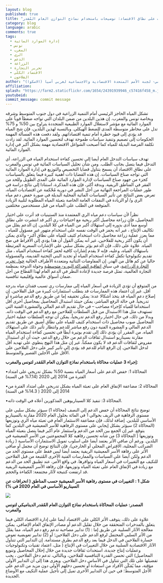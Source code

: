 ```yaml
---
layout: blog
published: true
title: "خيارات بديلة لإدارة السياسات على نطاق الاقتصاد: توضيحات باستخدام نماذج التوازن العام المُقدر(CGE) لتونس والمغرب "
category: blog
language: arabic
comments: true
tags: 
  - إدارة الموارد المائية
  - تونس
  - المغرب
  - الري
  - الدعم
  - الزراعة
  - تحرير التجارة
  - الاقتصاد الكلي
  - الفلاحون
author: "محمد شيمينجوى – كبير الاقتصاديين ورئيس قسم التكامل الإقليمي- لجنة الأمم المتحدة الاقتصادية والاجتماعية لغربي آسيا (الاسكوا)"
affiliation: 
splash: "https://farm2.staticflickr.com/1654/24391939946_c57416f458_m.jpg"
youtubeid: 
commit_message: commit message
---
```

تشكل المياه الحاجز الرئيسي أمام التنمية الزراعية في دول جنوب المتوسط وشرقه وبخاصة تونس والمغرب.  إن هذين البلدين من ضمن البلدان التي تواجه ضغطاً قوياً على الموارد المائية مع مؤشر لاستغلال الموارد الطبيعية المتجددة يتراوح بين 50% و 75% تدل على مخاطر متوسطة المدى للضغط الهيكلي. <!-- more -->
وبالنسبة لهذين البلدين، فإن شح المياه قد يؤدي إلى قيود خطرة أمام تنمية اقتصاداتهم.  ولقد دفعت هذه المسألة المهمة الحكومات إلى تصميم وتنفيذ سياسات طموحة تهدف لتحسين الموارد المائية.  لقد زادت تكلفة الفرصة البديلة للمياه كما أصبحت الشواغل الاقتصادية مهمة بشكل أكبر في إدارة الموارد المائية.


تهدف سياسات التدخل العام أيضا إلى تحسين كفاءة استخدام المياه في الزراعة، أي التدخل فيما يتصل بجانب الطلب.  ومن شأن تحليل السياسات المائية في تونس والمغرب على نطاق الاقتصاد أن يسمح بتناول قضايا التخصيص والتوزيع في إدارة الموارد المائية التي تواجه صناع السياسات.  إن هذه القضايا ذات أهمية كبيرة فيما يتعلق بالسياسات كجزء من جهود صناع السياسات لإدارة الموارد المائية على المدى الطويل وللحد من الفقر في المناطق الريفية.  وبدقة أكثر، فإن هذه المذكرة، استنادا إلى نتائج دراسة في طور عمليات المراجعة النهائية من أجل النشر في دورية مُحْكمة عن اقتصاديات المياه، تعرض بعض النتائج عن تأثير السياسات المائية المحلية البديلة في  صورة خفض دعم مياه الري و/ أو الزيادة في النفقات العامة الخاصة بتعبئة المياه المطلوبة لتلبية الزيادة المتوقعة في الطلب على المياه من قبل مستخدمين مختلفين.


نظراً لأن سياسات دعم مياه الري المعتمدة منذ الستينيات قد أثرت على اختيار المحاصيل، فإن زراعة محاصيل أكثر ربحية مع احتياجات ري أكبر قد انتشرت على نطاق أوسع مما أدى بدوره إلى استهلاك أكبر من المياه في كلا البلدين.  إن الدعم يقلل من تكاليف الإنتاج ، غير أنه يحفز في الوقت نفسه على استخدام متهور غير مسؤول للمياه ، مما يعزز عملية زراعة محاصيل ذات استخدام كثيف للمياه على نطاق أكبر- والذي يمكن أن يكون أكثر ربحية للفلاحين، غير أنه يمكن القول أن هذا يؤدي إلى الأفراط في ضخ المياه.  علاوة على ذلك، فإن الدعم يؤثر بشكل سلبي على الإشارات السعرية المرتبطة باستهلاك المياه، وعليه، فإنه لا يقدم إشارات كافية لحفز كفاءة استخدام المياه ، مثل تقديم تكنولوجيا تكفل كفاءة استخدام المياه أو  تجديد البنى التحتية القديمة، والمسؤولة حاليا عن كم هائل من الهدر.  إن المفاوضات الثنائية ومتعددة الأطراف الحالية [حول تحرير  التجارة الزراعية](http://www.ifpri.org/publication/trade-liberalization-and-poverty-middle-east-and-north-africa)، في سياق [اتفاقية الشراكة اليورو- متوسطية](http://www.keepeek.com/Digital-Asset-Management/oecd/development/la-liberalisation-de-l-agriculture-tunisienne-et-l-union-europeenne_557216740816#page1) وجولة الدوحة بمنظمة التجارة العالمية، تمثل فرصة جديدة لإعادة النظر في الدعم العام لهذا القطاع من أجل ضمان أسواق عالمية وإقليمية تنافسية.


من المتوقع أن تؤدي الزيادة في أسعار المياه إلى ممارسات ري تسبب فقدان مياه بدرجة أقل.  غير إن اعتماد هذه الممارسات قد يتطلب استثمارات كبيرة من قبل الفلاحين. إن إصلاح دعم المياه قد يتخذ أشكالا عدة: يمكن تحقيقه إما عن طريق رفع الدعم مباشرة أو تدريجياً.  في حالة الرفع المباشر، يمكن حينئذ استبدال المحاصيل بمحاصيل أخرى أقل استخداما للمياه كإجراء مصاحب – في حال تقديم الدعم المالي والمشورة الفنية التي تستهدف مثل هذا الاستبدال من قبل السلطات للفلاحين مع رفع الدعم في الوقت ذاته.  وبدلا من ذلك، في حال اختيار رفع الدعم تدريجياً، يمكن أن توجه السلطات عملية اختيار المحاصيل صوب محاصيل ذات استخدام كثيف للمياه على نطاق أضيق عن طريق تقديم الدعم المالي و المشورة الفنية دون رفع مباشر للدعم وانتظار تأثير ذلك على استهلاك المياه.  من المقرر أن يؤدي ذلك إلى تقدم بوتيرة أبطأ في تحسين كفاءة استخدام المياه مقارنة بسيناريو استبدال ثقافات الدعم من خلال رفع الدعم، حيث أن أي استبدال مفروض لثقافات الدعم قد لا يكون ممكناً.  غير إن مثل هذا النهج ينطوي على تهديد أقل لدخل الفلاحين.  إن الرفع التام للدعم قد يؤدي إلى تأثير كبير على  دخل الفلاحين على الأقل على الأجلين القصير والمتوسط.


**إجراء 3 عمليات محاكاة باستخدام نماذج التوازن العام المُقدر لتونس والمغرب:**


•المحاكاة 1: خفض الدعم على أسعار المياه بنسبة 50% بشكل تدريجي على امتداد الفترة من 2014 إلى 2020 (7.14% في  السنة)

•المحاكاة 2: مضاعفة الإنفاق العام على تعبئة المياه بشكل تدريجي على امتداد الفترة من 2014 إلى 2020 ( 14.3% في السنة)

•المحاكاة 3: تنفيذ كلا السيناريوهين المذكورين أعلاه في الوقت ذاته.


توضح نتائج المحاكاة أن خفض الدعم إلى النصف (محاكاة 1) سيؤثر بشكل سلبي على مستوى الرفاهية في الريف بحوالي 1 في المائة بحلول العام 2020 مقارنة بالسيناريو الأساسي للبلدين.  إضافة لذلك، فإن مضاعفة الاستثمار العام في تعبئة مياه الري وتوزيعها (المحاكاة 2) سيؤثر بشكل إيجابي على مستوى الرفاهية للأسر المعيشية في البلدين كما يتوقع.  غير إن الجمع بين الحد من الدعم واستثمار عام أكبر فيما يتصل بتعبئة المياه وتوزيعها ( المحاكاة 3) من شأنه تحسين رفاهية كلا المجموعتين من الأسر المعيشية في البلدين.  ورغم أن صافي الأثر يعتمد أيضا على اسلوب تمويل الاستثمارات الأساسية ( زيادة الضرائب المحلية، الاقتراض المحلي أو الخارجي)، فإن النتائج توضح أن مجمل أو صافي الأثر على رفاهة الأسر المعيشية الريفية يعتمد أيضا ليس فقط على مستوى الحد من الدعم ولكن أيضا على السياسات والممارسات الفنية الأخرى المُتبعة من قبل الفلاحين للتكيف مع التغييرات في أسعار المياه وتوافرها.  في واقع الأمر، عند تطبيق الحد من الدعم مع زيادة في الإنفاق العام على تعبئة المياه وتوزيعها، فإن رفاهة الأسر المعيشية الريفية قد ارتفعت كنتيجة لآثار مجتمعة: الكفاءة والحجم.

**شكل 1 : التغييرات في مستوى رفاهية الأسر المعيشية حسب المناطق ( انحرافات  عن السيناريو الأساسي في العام 2020 في %)**

![](http://farm2.staticflickr.com/1600/24061262180_3d2cd8cb98_b.jpg)

**المصدر: عمليات المحاكاة باستخدام نماذج التوازن العام المُقدر الديناميكي لتونس والمغرب**

علاوة على ذلك، يتوقف الأثر الكلي على الاقتصاد أيضا على إدارة الاقتصاد الكلي فيما يتعلق بالمدخرات المتحققة من خلال تقليل الدعم أو مصادر الإنفاق العام الإضافي.   يمكن معالجة الآثار السلبية عن طريق إما : (1) تدابير مصاحبة تدعم رفع دعم المياه، مما يقلل من الأثر السلبي المحتمل لرفع الدعم على دخل الفلاحين؛ أو (2) تدابير تعويضية تعوض خسارة الفلاحين في الدخل فيما بعد رفع الدعم بطرق مستدامة.  إن التدابير التي تتناول الآثار الاقتصادية السلبية من خلال التغييرات في الإنتاج ( مثل، اعتماد تقنيات وتكنولوجيات وعمليات إنتاج جديدة، استحداث ثقافات جديدة من خلال إحلال المحاصيل وتنويع المحاصيل) التي تحسن القدرة التنافسية للفلاحين، وبالتالي، تدعم دخل الفلاحين ، يجب تفضيلها على تلك التي تتناول في الأساس دخل الفلاحين.  ويعزى هذا إلى أن التدابير الأولى مؤقتة، مما يُمَكْن الأفراد من استعادة أو تحسين دخلهم الأولي دون مزيد من الدعم على الأجل المتوسط؛ في حين أن التدابير الأخرى تميل إلى تأجيل عملية التكيف مع الأوضاع الجديدة.